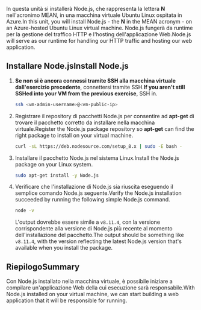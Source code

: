 <span data-ttu-id="7e083-101">In questa unità si installerà Node.js, che rappresenta la lettera **N** nell'acronimo MEAN, in una macchina virtuale Ubuntu Linux ospitata in Azure.</span><span class="sxs-lookup"><span data-stu-id="7e083-101">In this unit, you will install Node.js - the **N** in the MEAN acronym - on an Azure-hosted Ubuntu Linux virtual machine.</span></span> <span data-ttu-id="7e083-102">Node.js fungerà da runtime per la gestione del traffico HTTP e l'hosting dell'applicazione Web.</span><span class="sxs-lookup"><span data-stu-id="7e083-102">Node.js will serve as our runtime for handling our HTTP traffic and hosting our web application.</span></span>

## <a name="install-nodejs"></a><span data-ttu-id="7e083-103">Installare Node.js</span><span class="sxs-lookup"><span data-stu-id="7e083-103">Install Node.js</span></span>

1. <span data-ttu-id="7e083-104">**Se non si è ancora connessi tramite SSH alla macchina virtuale dall'esercizio precedente**, connettersi tramite SSH.</span><span class="sxs-lookup"><span data-stu-id="7e083-104">**If you aren't still SSHed into your VM from the previous exercise**, SSH in.</span></span>

    ```bash
    ssh <vm-admin-username>@<vm-public-ip>
    ```

1. <span data-ttu-id="7e083-105">Registrare il repository di pacchetti Node.js per consentire ad **apt-get** di trovare il pacchetto corretto da installare nella macchina virtuale.</span><span class="sxs-lookup"><span data-stu-id="7e083-105">Register the Node.js package repository so **apt-get** can find the right package to install on your virtual machine.</span></span>

    ```bash
    curl -sL https://deb.nodesource.com/setup_8.x | sudo -E bash -
    ```

1. <span data-ttu-id="7e083-106">Installare il pacchetto Node.js nel sistema Linux.</span><span class="sxs-lookup"><span data-stu-id="7e083-106">Install the Node.js package on your Linux system.</span></span>

    ```bash
    sudo apt-get install -y Node.js
    ```

1. <span data-ttu-id="7e083-107">Verificare che l'installazione di Node.js sia riuscita eseguendo il semplice comando Node.js seguente.</span><span class="sxs-lookup"><span data-stu-id="7e083-107">Verify the Node.js installation succeeded by running the following simple Node.js command.</span></span>

    ```bash
    node -v
    ```

    <span data-ttu-id="7e083-108">L'output dovrebbe essere simile a `v8.11.4`, con la versione corrispondente alla versione di Node.js più recente al momento dell'installazione del pacchetto.</span><span class="sxs-lookup"><span data-stu-id="7e083-108">The output should be something like `v8.11.4`, with the version reflecting the latest Node.js version that's available when you install the package.</span></span>

## <a name="summary"></a><span data-ttu-id="7e083-109">Riepilogo</span><span class="sxs-lookup"><span data-stu-id="7e083-109">Summary</span></span>

<span data-ttu-id="7e083-110">Con Node.js installato nella macchina virtuale, è possibile iniziare a compilare un'applicazione Web della cui esecuzione sarà responsabile.</span><span class="sxs-lookup"><span data-stu-id="7e083-110">With Node.js installed on your virtual machine, we can start building a web application that it will be responsible for running.</span></span>